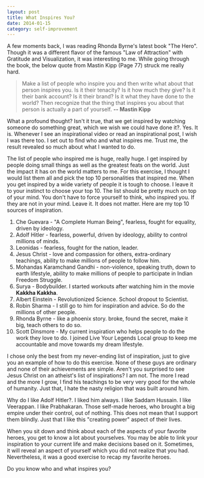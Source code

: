```yaml
---
layout: post
title: What Inspires You?
date: 2014-01-15
category: self-improvement
---
```


A few moments back, I was reading Rhonda Byrne's latest book "The Hero". Though it was a different flavor of the famous "Law of Attraction" with Gratitude and Visualization, it was interesting to me. While going through the book, the below quote from Mastin Kipp (Page 77) struck me really hard.

> Make a list of people who inspire you and then write what about that person inspires you. Is it their tenacity? Is it how much they give? Is it their bank account? Is it their brand? Is it what they have done to the world? Then recognize that the thing that inspires you about that person is actually a part of yourself.  **-- Mastin Kipp**

What a profound thought? Isn't it true, that we get inspired by watching someone do something great, which we wish we could have done it?. Yes. It is. Whenever I see an inspirational video or read an inspirational post, I wish I was there too. I set out to find who and what inspires me. Trust me, the result revealed so much about what I wanted to do.  

The list of people who inspired me is huge, really huge. I get inspired by people doing small things as well as the greatest feats on the world. Just the impact it has on the world matters to me. For this exercise, I thought I would list them all and pick the top 10 personalities that inspired me.  When you get inspired by a wide variety of people it is tough to choose. I leave it to your instinct to choose your top 10. The list should be pretty much on top of your mind. You don't have to force yourself to think, who inspired you. If they are not in your mind. Leave it. It does not matter. Here are my top 10 sources of inspiration.  

1. Che Guevara - "A Complete Human Being", fearless, fought for equality, driven by ideology.
2. Adolf Hitler - fearless, powerful, driven by ideology, ability to control millions of minds.
3. Leonidas - fearless, fought for the nation, leader.
4. Jesus Christ - love and compassion for others, extra-ordinary teachings, ability to make millions of people to follow him.
5. Mohandas Karamchand Gandhi - non-violence, speaking truth, down to earth lifestyle, ability to make millions of people to participate in Indian Freedom Struggle.
6. Surya - Bodybuilder. I started workouts after watching him in the movie **Kakkha Kakkha**.
7. Albert Einstein - Revolutionized Science. School dropout to Scientist.
8. Robin Sharma - I still go to him for inspiration and advice. So do the millions of other people.
9. Rhonda Byrne - like a phoenix story. broke, found the secret, make it big, teach others to do so.
10. Scott Dinsmore - My current inspiration who helps people to do the work they love to do. I joined Live Your Legends Local group to keep me accountable and move towards my dream lifestyle.

I chose only the best from my never-ending list of inspiration, just to give you an example of how to do this exercise. None of these guys are ordinary and none of their achievements are simple. Aren't you surprised to see Jesus Christ on an atheist's list of inspirations? I am not. The more I read and the more I grow, I find his teachings to be very very good for the whole of humanity. Just that, I hate the nasty religion that was built around him.

Why do I like Adolf Hitler?. I liked him always. I like Saddam Hussain. I like Veerappan. I like Prabhakaran. Those self-made heroes, who brought a big empire under their control, out of nothing. This does not mean that I support them blindly. Just that I like this "creating power" aspect of their lives. 

When you sit down and think about each of the aspects of your favorite heroes, you get to know a lot about yourselves. You may be able to link your inspiration to your current life and make decisions based on it. Sometimes, it will reveal an aspect of yourself which you did not realize that you had. Nevertheless, it was a good exercise to recap my favorite heroes.

Do you know who and what inspires you?  
